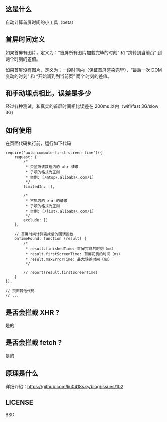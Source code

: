 ## 这是什么

自动计算首屏时间的小工具（beta）

## 首屏时间定义

如果首屏有图片，定义为：“首屏所有图片加载完毕的时刻” 和 “跳转到当前页” 到  两个时刻的差值。

如果首屏没有图片，定义为：一段时间内（保证首屏渲染完毕），“最后一次 DOM 变动的时刻” 和 “开始调到到当前页” 两个时刻的差值。

## 和手动埋点相比，误差是多少

经过各种测试，和真实的首屏时间相比误差在 200ms 以内（wifi/fast 3G/slow 3G）

## 如何使用

在页面代码执行前，运行如下代码

```
require('auto-compute-first-screen-time')({
    request: {
        /*
         * 只监听该数组内的 xhr 请求
         * 子项的格式为正则
         * 举例: [/mtop\.alibaba\.com/i]
         */
        limitedIn: [],

        /*
         * 不抓取的 xhr 的请求
         * 子项的格式为正则
         * 举例: [/list\.alibaba\.com/i]
         */
        exclude: []
    },

    // 首屏时间计算完成后的回调函数
    onTimeFound: function (result) {
        /*
         * result.finishedTime: 首屏完成的时刻（ms）
         * result.firstScreenTime: 首屏花费的时间（ms）
         * result.maxErrorTime: 最大误差时间（ms）
         */

        // report(result.firstScreenTime)
    }
});

// 页面其他代码
// ...
```

## 是否会拦截 XHR ?

是的

## 是否会拦截 fetch ?

是的

## 原理是什么

详细介绍：https://github.com/liu0418sky/blog/issues/102

## LICENSE

BSD
